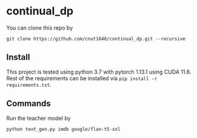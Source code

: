 # continual_dp

You can clone this repo by
```shell
git clone https://github.com/cnut1648/continual_dp.git --recursive
```

## Install

This project is tested using python 3.7 with pytorch 1.13.1 using CUDA 11.6. Rest of the requirements can be installed via `pip install -r requirements.txt`. 


## Commands

Run the teacher model by 
```
python text_gen.py imdb google/flan-t5-xxl
```